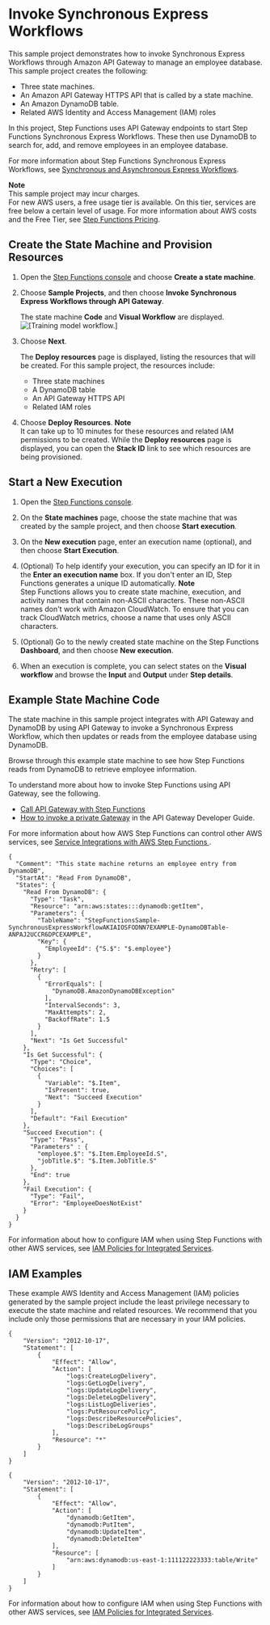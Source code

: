 # Invoke Synchronous Express Workflows<a name="synchronous-execution"></a>

This sample project demonstrates how to invoke Synchronous Express Workflows through Amazon API Gateway to manage an employee database\. This sample project creates the following:
+ Three state machines\.
+ An Amazon API Gateway HTTPS API that is called by a state machine\. 
+ An Amazon DynamoDB table\.
+ Related AWS Identity and Access Management \(IAM\) roles

In this project, Step Functions uses API Gateway endpoints to start Step Functions Synchronous Express Workflows\. These then use DynamoDB to search for, add, and remove employees in an employee database\.

For more information about Step Functions Synchronous Express Workflows, see [Synchronous and Asynchronous Express Workflows](concepts-express-synchronous.md)\.

**Note**  
This sample project may incur charges\.  
For new AWS users, a free usage tier is available\. On this tier, services are free below a certain level of usage\. For more information about AWS costs and the Free Tier, see [Step Functions Pricing](https://aws.amazon.com/step-functions/pricing/)\.

## Create the State Machine and Provision Resources<a name="synchronous-execution-create"></a>

1. Open the [Step Functions console](https://console.aws.amazon.com/states/home?region=us-east-1#/) and choose **Create a state machine**\.

1. Choose **Sample Projects**, and then choose **Invoke Synchronous Express Workflows through API Gateway**\.

   The state machine **Code** and **Visual Workflow** are displayed\.  
![\[Training model workflow.\]](http://docs.aws.amazon.com/step-functions/latest/dg/images/sample-sync-express.png)

1. Choose **Next**\.

   The **Deploy resources** page is displayed, listing the resources that will be created\. For this sample project, the resources include:
   + Three state machines
   + A DynamoDB table
   + An API Gateway HTTPS API
   + Related IAM roles

1. Choose **Deploy Resources**\.
**Note**  
It can take up to 10 minutes for these resources and related IAM permissions to be created\. While the **Deploy resources** page is displayed, you can open the **Stack ID** link to see which resources are being provisioned\.

## Start a New Execution<a name="synchronous-execution-start-execution"></a>

1. Open the [Step Functions console](https://console.aws.amazon.com/states/home)\.

1. On the **State machines** page, choose the  state machine that was created by the sample project, and then choose **Start execution**\.

1. On the **New execution** page, enter an execution name \(optional\), and then choose **Start Execution**\.

1. \(Optional\) To help identify your execution, you can specify an ID for it in the **Enter an execution name** box\. If you don't enter an ID, Step Functions generates a unique ID automatically\.
**Note**  
Step Functions allows you to create state machine, execution, and activity names that contain non\-ASCII characters\. These non\-ASCII names don't work with Amazon CloudWatch\. To ensure that you can track CloudWatch metrics, choose a name that uses only ASCII characters\.

1. \(Optional\) Go to the newly created state machine on the Step Functions **Dashboard**, and then choose **New execution**\.

1. When an execution is complete, you can select states on the **Visual workflow** and browse the **Input** and **Output** under **Step details**\.

## Example State Machine Code<a name="synchronous-execution-code-examples"></a>

The state machine in this sample project integrates with API Gateway and DynamoDB by using API Gateway to invoke a Synchronous Express Workflow, which then updates or reads from the employee database using DynamoDB\.

Browse through this example state machine to see how Step Functions reads from DynamoDB to retrieve employee information\.

To understand more about how to invoke Step Functions using API Gateway, see the following\.
+ [Call API Gateway with Step Functions](connect-api-gateway.md)
+ [How to invoke a private Gateway](https://docs.aws.amazon.com/apigateway/latest/developerguide/apigateway-private-api-test-invoke-url.html) in the API Gateway Developer Guide\. 

For more information about how AWS Step Functions can control other AWS services, see [Service Integrations with AWS Step Functions ](concepts-service-integrations.md)\.

```
{
  "Comment": "This state machine returns an employee entry from DynamoDB",
  "StartAt": "Read From DynamoDB",
  "States": {
    "Read From DynamoDB": {
      "Type": "Task",
      "Resource": "arn:aws:states:::dynamodb:getItem",
      "Parameters": {
        "TableName": "StepFunctionsSample-SynchronousExpressWorkflowAKIAIOSFODNN7EXAMPLE-DynamoDBTable-ANPAJ2UCCR6DPCEXAMPLE",
        "Key": {
          "EmployeeId": {"S.$": "$.employee"}
        }
      },
      "Retry": [
        {
          "ErrorEquals": [
            "DynamoDB.AmazonDynamoDBException"
          ],
          "IntervalSeconds": 3,
          "MaxAttempts": 2,
          "BackoffRate": 1.5
        }
      ],
      "Next": "Is Get Successful"
    },
    "Is Get Successful": {
      "Type": "Choice",
      "Choices": [
        {
          "Variable": "$.Item",
          "IsPresent": true,
          "Next": "Succeed Execution"
        }
      ],
      "Default": "Fail Execution"
    },
    "Succeed Execution": {
      "Type": "Pass",
      "Parameters" : {
        "employee.$": "$.Item.EmployeeId.S",
        "jobTitle.$": "$.Item.JobTitle.S"
      },
      "End": true
    },
    "Fail Execution": {
      "Type": "Fail",
      "Error": "EmployeeDoesNotExist"
    }
  }
}
```

For information about how to configure IAM when using Step Functions with other AWS services, see [IAM Policies for Integrated Services](service-integration-iam-templates.md)\.

## IAM Examples<a name="synchronous-execution-iam-example"></a>

These example AWS Identity and Access Management \(IAM\) policies generated by the sample project include the least privilege necessary to execute the state machine and related resources\. We recommend that you include only those permissions that are necessary in your IAM policies\. 

```
{
    "Version": "2012-10-17",
    "Statement": [
        {
            "Effect": "Allow",
            "Action": [
                "logs:CreateLogDelivery",
                "logs:GetLogDelivery",
                "logs:UpdateLogDelivery",
                "logs:DeleteLogDelivery",
                "logs:ListLogDeliveries",
                "logs:PutResourcePolicy",
                "logs:DescribeResourcePolicies",
                "logs:DescribeLogGroups"
            ],
            "Resource": "*"
        }
    ]
}
```

```
{
    "Version": "2012-10-17",
    "Statement": [
        {
            "Effect": "Allow",
            "Action": [
                "dynamodb:GetItem",
                "dynamodb:PutItem",
                "dynamodb:UpdateItem",
                "dynamodb:DeleteItem"
            ],
            "Resource": [
                "arn:aws:dynamodb:us-east-1:111122223333:table/Write"
            ]
        }
    ]
}
```

For information about how to configure IAM when using Step Functions with other AWS services, see [IAM Policies for Integrated Services](service-integration-iam-templates.md)\.